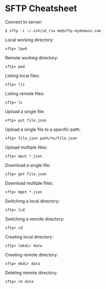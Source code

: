 SFTP Cheatsheet
===============

Connect to server:

    $ sftp -i ~/.ssh/id_rsa me@sftp.mydomain.com

Local working directory:

    sftp> lpwd

Remote working directory:

    sftp> pwd

Listing local files:

    sftp> lls

Listing remote files:

    sftp> ls

Upload a single file:

    sftp> put file.json

Upload a single file to a specific path:

    sftp> file.json path/to/file.json

Upload multiple files:

    sftp> mput *.json

Download a single file:

    sftp> get file.json

Download multiple files:

    sftp> mget *.json

Switching a local directory:

    sftp> lcd

Switching a remote directory:

    sftp> cd

Creating local directory:

    sftp> lmkdir data

Creating remote directory:

    sftp> mkdir data

Deleting remote directory:

    sftp> rm data
